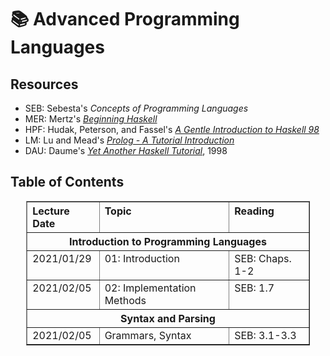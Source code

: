 # :books: Advanced Programming Languages

## Resources

* SEB: Sebesta's *Concepts of Programming Languages*
* MER: Mertz's [*Beginning Haskell*](https://www.ibm.com/developerworks/linux/tutorials/l-hask/index.html)
* HPF: Hudak, Peterson, and Fassel's [*A Gentle Introduction to Haskell 98*](https://www.haskell.org/tutorial/)
* LM: Lu and Mead's [*Prolog - A Tutorial Introduction*](https://www.rose-hulman.edu/class/cs/csse513/papers/PrologIntro.pdf)
* DAU: Daume's [*Yet Another Haskell Tutorial*](http://www.cs.utah.edu/~hal/docs/daume02yaht.pdf), 1998

## Table of Contents

<div align="center">
    <table style="text-align: left; margin-left: auto; margin-right: auto; width: 90%;" border="1" cellspacing="2" cellpadding="2">
        <tbody>
            <tr>
                <th style="vertical-align: top;" colspan="1"><b>Lecture Date</b><br /></th>
                <th style="vertical-align: top;"><b>Topic</b><br /></th>
                <th style="vertical-align: top;"><b>Reading</b><br /></th>
            </tr>
            <tr>
                <th colspan="3" style="text-align: center; vertical-align: top;"><span>Introduction to Programming Languages</span><br /></th>
            </tr>
            <tr>
                <td style="vertical-align: top;">2021/01/29<br /></td>
                <td valign="top">01: Introduction<br /></td>
                <td valign="top">SEB: Chaps. 1-2<br /></td>
            </tr>
            <tr>
                <td valign="top">2021/02/05<br /></td>
                <td valign="top">02: Implementation Methods<br /></td>
                <td valign="top">SEB: 1.7<br /></td>
            </tr>
            <tr>
                <th colspan="3" style="text-align: center; vertical-align: top;"><span>Syntax and Parsing</span><br /></th>
            </tr>
            <tr>
                <td style="vertical-align: top;">2021/02/05<br /></td>
                <td style="vertical-align: top;">Grammars, Syntax<br /></td>
                <td style="vertical-align: top;">SEB: 3.1-3.3<br /></td>
            </tr>
            <!--
            <tr>
                <td style="vertical-align: top;">2021/02/05<br /></td>
                <td style="vertical-align: top;">Attribute Grammars</td>
                <td style="vertical-align: top;">SEB: 3.4</td>
            </tr>
            <tr>
                <td valign="top">2021/05/05<br /></td>
                <td valign="top">Lexical Analysis, Parsing<br /></td>
                <td valign="top">SEB: Chap 4<br /></td>
            </tr>
            <tr>
                <th colspan="3" style="text-align: center; vertical-align: top;"><br /></th>
            </tr>
            <tr>
                <td style="vertical-align: top;"><br /></td>
                <td style="vertical-align: top;">Functional Programming</td>
                <td style="vertical-align: top;">SEB: 15.1-3,15.9-10<br /></td>
            </tr>
            <tr>
                <td style="vertical-align: top;"><br /></td>
                <td style="vertical-align: top;">Intro to Haskell</td>
                <td style="vertical-align: top;">
                    MER: All<br />
                    HPF: Chap 1, 3<br />
                </td>
            </tr>
            <tr>
                <td style="vertical-align: top;"><br /></td>
                <td style="vertical-align: top;">Haskell Types</td>
                <td style="vertical-align: top;">HPF: Chap 2, 5<br /></td>
            </tr>
            <tr>
                <td style="vertical-align: top;"><br /></td>
                <td style="vertical-align: top;">Lazy Evaluation</td>
                <td style="vertical-align: top;">
                    HPF: 3.3-3.4 <br />
                    + Lecture<br />
                </td>
            </tr>
            <tr>
                <td style="vertical-align: top;"><br /></td>
                <td style="vertical-align: top;">Lambda Calculus</td>
                <td style="vertical-align: top;">Lecture<br /></td>
            </tr>
            <tr>
                <th colspan="3" style="text-align: center; vertical-align: top;"><br /></th>
            </tr>
            <tr>
                <td style="vertical-align: top;"><br /></td>
                <td style="vertical-align: top;">Intro to Logic Programming<br /></td>
                <td style="vertical-align: top;">Lecture<br /></td>
            </tr>
            <tr>
                <td style="vertical-align: top;"><br /></td>
                <td style="vertical-align: top;">Intro to Prolog<br /></td>
                <td style="vertical-align: top;">LM: Chap. 1-4<br /></td>
            </tr>
            <tr>
                <td style="vertical-align: top;"><br /></td>
                <td style="vertical-align: top;">Prolog techniques <br /></td>
                <td style="vertical-align: top;">LM: Chap. 1-4<br /></td>
            </tr>
            <tr>
                <td style="vertical-align: top;"><br /></td>
                <td style="vertical-align: top;">Negation&nbsp;</td>
                <td style="vertical-align: top;">Lecture<br /></td>
            </tr>
            <tr>
                <td style="vertical-align: top;"><br /></td>
                <td style="vertical-align: top;">Alternate Logic Programming Languages<br /></td>
                <td style="vertical-align: top;">Lecture<br /></td>
            </tr>
            <tr>
                <th colspan="3" style="text-align: center; vertical-align: top;"><br /></th>
            </tr>
            <tr>
                <td style="vertical-align: top;"><br /></td>
                <td style="vertical-align: top;">
                    Parallel Languages<br />
                    Functional/Logic Parallelism<br />
                    Semaphores &amp; Monitors<br />
                    CSP &amp; Message Passing<br />
                    Automatic Parallelization
                </td>
                <td style="vertical-align: top;"><br /></td>
            </tr>
            <tr>
                <td><br /></td>
                <td>Presentations</td>
                <td><br /></td>
            </tr>
            <tr>
                <td><br /></td>
                <td>Reactive (&amp; Synchronous) Languages</td>
                <td><br /></td>
            </tr>
          -->
        </tbody>
    </table>
</div>


